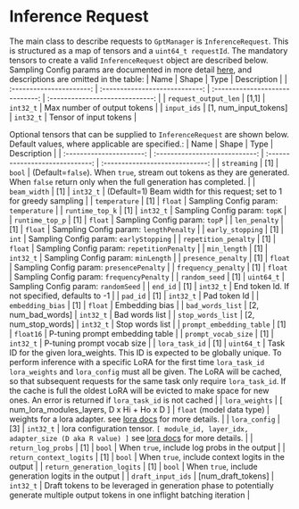 # Inference Request

The main class to describe requests to `GptManager` is `InferenceRequest`. This is structured as a map of tensors and a `uint64_t requestId`.
The mandatory tensors to create a valid `InferenceRequest` object are described below. Sampling Config params are documented in more detail [here](gpt_runtime.md#sampling-parameters), and descriptions are omitted in the table:
| Name | Shape | Type | Description |
| :----------------------: | :----------------------------: | :-----------------------------: | :-----------------------------: |
| `request_output_len` | [1,1] | `int32_t` | Max number of output tokens |
| `input_ids` | [1, num_input_tokens] | `int32_t` | Tensor of input tokens |

Optional tensors that can be supplied to `InferenceRequest` are shown below. Default values, where applicable are specified.:
| Name | Shape | Type | Description |
| :----------------------: | :----------------------------: | :-----------------------------: | :-----------------------------: |
| `streaming` | [1] | `bool` | (Default=`false`). When `true`, stream out tokens as they are generated. When `false` return only when the full generation has completed.  |
| `beam_width` | [1] | `int32_t` | (Default=1) Beam width for this request; set to 1 for greedy sampling |
| `temperature` | [1] | `float` | Sampling Config param: `temperature` |
| `runtime_top_k` | [1] | `int32_t` | Sampling Config param: `topK` |
| `runtime_top_p` | [1] | `float` | Sampling Config param: `topP` |
| `len_penalty` | [1] | `float` | Sampling Config param: `lengthPenalty` |
| `early_stopping` | [1] | `int` | Sampling Config param: `earlyStopping` |
| `repetition_penalty` | [1] | `float` | Sampling Config param: `repetitionPenalty` |
| `min_length` | [1] | `int32_t` | Sampling Config param: `minLength` |
| `presence_penalty` | [1] | `float` | Sampling Config param: `presencePenalty` |
| `frequency_penalty` | [1] | `float` | Sampling Config param: `frequencyPenalty` |
| `random_seed` | [1] | `uint64_t` | Sampling Config param: `randomSeed` |
| `end_id` | [1] | `int32_t` | End token Id. If not specified, defaults to -1 |
| `pad_id` | [1] | `int32_t` | Pad token Id |
| `embedding_bias` | [1] | `float` | Embedding bias |
| `bad_words_list` | [2, num_bad_words] | `int32_t` | Bad words list |
| `stop_words_list` | [2, num_stop_words] | `int32_t` | Stop words list |
| `prompt_embedding_table` | [1] | `float16` | P-tuning prompt embedding table |
| `prompt_vocab_size` | [1] | `int32_t` | P-tuning prompt vocab size |
| `lora_task_id` | [1] | `uint64_t` | Task ID for the given lora_weights.  This ID is expected to be globally unique.  To perform inference with a specific LoRA for the first time `lora_task_id` `lora_weights` and `lora_config` must all be given.  The LoRA will be cached, so that subsequent requests for the same task only require `lora_task_id`. If the cache is full the oldest LoRA will be evicted to make space for new ones.  An error is returned if `lora_task_id` is not cached |
| `lora_weights` | [ num_lora_modules_layers, D x Hi + Ho x D ] | `float` (model data type) | weights for a lora adapter. see [lora docs](lora.md#lora-tensor-format-details) for more details. |
| `lora_config` | [3] | `int32_t` | lora configuration tensor. `[ module_id, layer_idx, adapter_size (D aka R value) ]` see [lora docs](lora.md#lora-tensor-format-details) for more details. |
| `return_log_probs` | [1] | `bool` | When `true`, include log probs in the output |
| `return_context_logits` | [1] | `bool` | When `true`, include context logits in the output |
| `return_generation_logits` | [1] | `bool` | When `true`, include generation logits in the output |
| `draft_input_ids` | [num_draft_tokens] | `int32_t` | Draft tokens to be leveraged in generation phase to potentially generate multiple output tokens in one inflight batching iteration |
